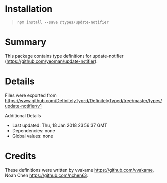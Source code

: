 # Installation
> `npm install --save @types/update-notifier`

# Summary
This package contains type definitions for update-notifier (https://github.com/yeoman/update-notifier).

# Details
Files were exported from https://www.github.com/DefinitelyTyped/DefinitelyTyped/tree/master/types/update-notifier/v1

Additional Details
 * Last updated: Thu, 18 Jan 2018 23:56:37 GMT
 * Dependencies: none
 * Global values: none

# Credits
These definitions were written by vvakame <https://github.com/vvakame>, Noah Chen <https://github.com/nchen63>.
